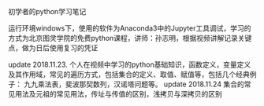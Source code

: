 初学者的python学习笔记

运行环境windows下，使用的软件为Anaconda3中的Jupyter工具调试，学习的方式为北京图灵学院的免费python课程，讲师：孙志明，根据视频讲解记录关键点，做为日后使用复习的凭证

update 2018.11.23.
    个人在视频中学习的python基础知识，函数定义，变量定义及其作用域，常见的遍历方式，包括集合的定义、取值、赋值等，包括几个经典例子：
九九乘法表，斐波那契数列，汉诺塔问题等。
update 2018.11.24
    集合的常见用法及元祖的常见用法，传址与传值的区别，浅拷贝与深拷贝的区别
